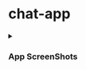# chat-app

<details>
  <summary>
  
### App ScreenShots
  </summary>
</br>

![image](https://user-images.githubusercontent.com/41824020/85234335-4d7ec080-b42a-11ea-827e-9843614b4624.png)

![image](https://user-images.githubusercontent.com/41824020/85234421-d4cc3400-b42a-11ea-82f3-ffb244b7f331.png)

</details>
